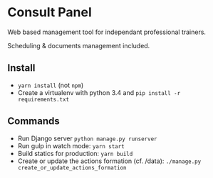 # Consult Panel

Web based management tool for independant professional trainers.

Scheduling & documents management included.

## Install

* `yarn install` (not `npm`)
* Create a virtualenv with python 3.4 and `pip install -r requirements.txt`

## Commands

* Run Django server `python manage.py runserver`
* Run gulp in watch mode: `yarn start`
* Build statics for production: `yarn build`
* Create or update the actions formation (cf. /data): `./manage.py create_or_update_actions_formation`
